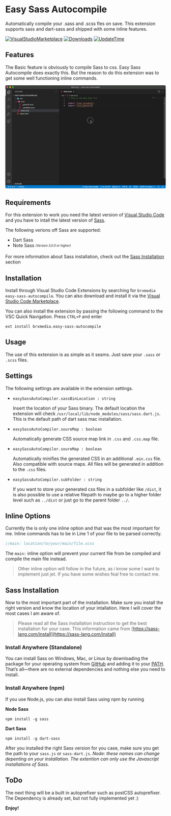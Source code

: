 # Easy Sass Autocompile

Automatically compile your .sass and .scss fles on save. This extension supports sass and dart-sass and shipped with some inline features.

[![VisualStudioMarketplace](https://img.shields.io/badge/Version-v2.0.0-important.svg)](https://marketplace.visualstudio.com/items?itemName=brxmedia.easy-sass-autocompile)
[![Downloads](https://img.shields.io/badge/Downloads-600%2B-success.svg)](https://marketplace.visualstudio.com/items?itemName=brxmedia.easy-sass-autocompile)
[![UpdateTime](https://img.shields.io/badge/Updated-2022%2F09%2F20-informational.svg)](https://marketplace.visualstudio.com/items?itemName=brxmedia.easy-sass-autocompile)

## Features

The Basic feature is obviously to compile Sass to css. Easy Sass Autocompile does exactly this. But the reason to do this extension was to get some well functioning inline commands.

![example.gif](https://raw.githubusercontent.com/brxmedia/easy-sass-autocompile/master/example.gif)

## Requirements

For this extension to work you need the latest version of [Visual Studio Code](https://code.visualstudio.com) and you have to intall the latest version of [Sass](https://sass-lang.com/).

The following verions off Sass are supported:
 - Dart Sass
 - Note Sass <sub><sup>*(Version 3.0.0 or higher)*</sup></sub>

 For more information about Sass installation, check out the [Sass Installation](#sass-installation) section


## Installation

Install through Visual Studio Code Extensions by searching for `brxmedia easy-sass-autocompile`. You can also download and install it via the [Visual Studio Code Marketplace](https://marketplace.visualstudio.com/items?itemName=brxmedia.easy-sass-autocompile).

You can also install the extension by passing the following command to the VSC Quick Navigation. Press `CTRL+P` and enter 

```
ext install brxmedia.easy-sass-autocompile
```

## Usage
The use of this extension is as simple as it seams. Just save your `.sass` or `.scss` files.

## Settings
The following settings are available in the extension settings.
 - `easySassAutoCompiler.sassBinLocation : string`

    Insert the location of your Sass binary. The default location the extension will check  `/usr/local/lib/node_modules/sass/sass.dart.js`. This is the default path of dart sass mac installation.
 - `easySassAutoCompiler.soureMap : boolean`

    Automatically generate CSS source map link in `.css` and `.css.map` file.
 - `easySassAutoCompiler.soureMap : boolean`
 
    Automatically minifies the generated CSS in an additional `.min.css` file. Also compatible with source maps. All files will be generated in addition to the `.css` files.
 - `easySassAutoCompiler.subFolder : string`
 
    If you want to store your generated css files in a subfolder like `/dist`, it is also possible to use a relative filepath to maybe go to a higher folder level such as `../dist` or just go to the parent folder `../`.

## Inline Options

Currently the is only one inline option and that was the most important for me. Inline commands has to be in Line 1 of your file to be parsed correctly.

```scss
//main: location/to/your/main/file.scss
```
The `main:` inline option will prevent your current file from be compiled and compile the main file instead.

> Other inline option will follow in the future, as i know some I want to implement just jet. If you have some wishes feal free to contact me.

## Sass Installation

Now to the most important part of the installation. Make sure you install the right version and know the location of your intallation. Here I will cover the most cases I am aware of.

> Please read all the Sass installation instruction to get the best installation for your case. This information came from [https://sass-lang.com/install](https://sass-lang.com/install)

### Install Anywhere (Standalone)

You can install Sass on Windows, Mac, or Linux by downloading the package for your operating system from [GitHub](https://github.com/sass/dart-sass/releases/tag/1.35.1) and adding it to your [PATH](https://katiek2.github.io/path-doc/). That’s all—there are no external dependencies and nothing else you need to install.

### Install Anywhere (npm)

If you use Node.js, you can also install Sass using npm by running

**Node Sass**

```
npm install -g sass
```

**Dart Sass**

```
npm install -g dart-sass
```

After you installed the right Sass version for you case, make sure you get the path to your `sass.js` or `sass-dart.js`. *Node: these names can change depenting on your installation. The extention can only use the Javascript installations of Sass.*

## ToDo

The next thing will be a built in autoprefixer such as postCSS autoprefixer. The Dependency is already set, but not fully implemented yet :)

**Enjoy!**